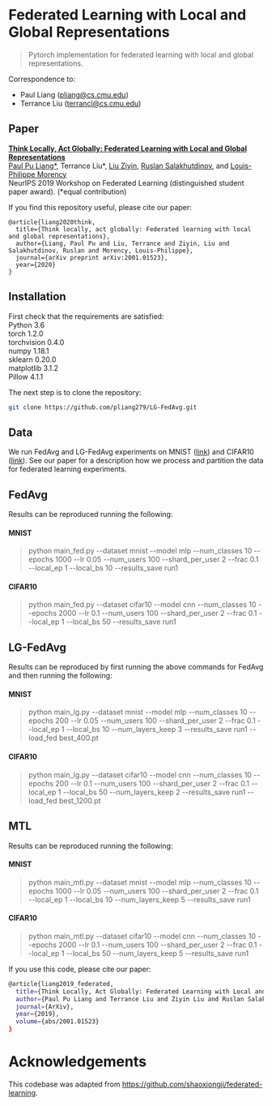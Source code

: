 # Federated Learning with Local and Global Representations

> Pytorch implementation for federated learning with local and global representations.

Correspondence to: 
  - Paul Liang (pliang@cs.cmu.edu)
  - Terrance Liu (terrancl@cs.cmu.edu)
  
## Paper

[**Think Locally, Act Globally: Federated Learning with Local and Global Representations**](https://arxiv.org/abs/2001.01523)<br>
[Paul Pu Liang*](http://www.cs.cmu.edu/~pliang/), Terrance Liu*, [Liu Ziyin](http://cat.phys.s.u-tokyo.ac.jp/~zliu/), [Ruslan Salakhutdinov](https://www.cs.cmu.edu/~rsalakhu/), and [Louis-Philippe Morency](https://www.cs.cmu.edu/~morency/)<br>
NeurIPS 2019 Workshop on Federated Learning (distinguished student paper award). (*equal contribution)

If you find this repository useful, please cite our paper:
```
@article{liang2020think,
  title={Think locally, act globally: Federated learning with local and global representations},
  author={Liang, Paul Pu and Liu, Terrance and Ziyin, Liu and Salakhutdinov, Ruslan and Morency, Louis-Philippe},
  journal={arXiv preprint arXiv:2001.01523},
  year={2020}
}
```

## Installation

First check that the requirements are satisfied:</br>
Python 3.6</br>
torch 1.2.0</br>
torchvision 0.4.0</br>
numpy 1.18.1</br>
sklearn 0.20.0</br>
matplotlib 3.1.2</br>
Pillow 4.1.1</br>

The next step is to clone the repository:
```bash
git clone https://github.com/pliang279/LG-FedAvg.git
```

## Data

We run FedAvg and LG-FedAvg experiments on MNIST ([link](http://yann.lecun.com/exdb/mnist/)) and CIFAR10 ([link](https://www.cs.toronto.edu/~kriz/cifar.html)). See our paper for a description how we process and partition the data for federated learning experiments.

## FedAvg

Results can be reproduced running the following:

#### MNIST
> python main_fed.py --dataset mnist --model mlp --num_classes 10 --epochs 1000 --lr 0.05 --num_users 100 --shard_per_user 2 --frac 0.1 --local_ep 1 --local_bs 10 --results_save run1

#### CIFAR10 
> python main_fed.py --dataset cifar10 --model cnn --num_classes 10 --epochs 2000 --lr 0.1 --num_users 100 --shard_per_user 2 --frac 0.1 --local_ep 1 --local_bs 50 --results_save run1

## LG-FedAvg

Results can be reproduced by first running the above commands for FedAvg and then running the following:

#### MNIST 
> python main_lg.py --dataset mnist --model mlp --num_classes 10 --epochs 200 --lr 0.05 --num_users 100 --shard_per_user 2 --frac 0.1 --local_ep 1 --local_bs 10 --num_layers_keep 3 --results_save run1 --load_fed best_400.pt

#### CIFAR10 
> python main_lg.py --dataset cifar10 --model cnn --num_classes 10 --epochs 200 --lr 0.1 --num_users 100 --shard_per_user 2 --frac 0.1 --local_ep 1 --local_bs 50 --num_layers_keep 2 --results_save run1 --load_fed best_1200.pt

## MTL

Results can be reproduced running the following:

#### MNIST 
> python main_mtl.py --dataset mnist --model mlp --num_classes 10 --epochs 1000 --lr 0.05 --num_users 100 --shard_per_user 2 --frac 0.1 --local_ep 1 --local_bs 10 --num_layers_keep 5 --results_save run1

#### CIFAR10 
> python main_mtl.py --dataset cifar10 --model cnn --num_classes 10 --epochs 2000 --lr 0.1 --num_users 100 --shard_per_user 2 --frac 0.1 --local_ep 1 --local_bs 50 --num_layers_keep 5 --results_save run1


If you use this code, please cite our paper:

```bash
@article{liang2019_federated,
  title={Think Locally, Act Globally: Federated Learning with Local and Global Representations},
  author={Paul Pu Liang and Terrance Liu and Ziyin Liu and Ruslan Salakhutdinov and Louis-Philippe Morency},
  journal={ArXiv},
  year={2019},
  volume={abs/2001.01523}
}
```

# Acknowledgements

This codebase was adapted from https://github.com/shaoxiongji/federated-learning.
